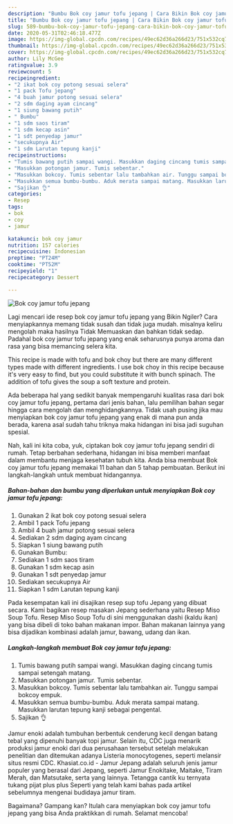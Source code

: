 ```yaml
---
description: "Bumbu Bok coy jamur tofu jepang | Cara Bikin Bok coy jamur tofu jepang Yang Paling Enak"
title: "Bumbu Bok coy jamur tofu jepang | Cara Bikin Bok coy jamur tofu jepang Yang Paling Enak"
slug: 589-bumbu-bok-coy-jamur-tofu-jepang-cara-bikin-bok-coy-jamur-tofu-jepang-yang-paling-enak
date: 2020-05-31T02:46:18.477Z
image: https://img-global.cpcdn.com/recipes/49ec62d36a266d23/751x532cq70/bok-coy-jamur-tofu-jepang-foto-resep-utama.jpg
thumbnail: https://img-global.cpcdn.com/recipes/49ec62d36a266d23/751x532cq70/bok-coy-jamur-tofu-jepang-foto-resep-utama.jpg
cover: https://img-global.cpcdn.com/recipes/49ec62d36a266d23/751x532cq70/bok-coy-jamur-tofu-jepang-foto-resep-utama.jpg
author: Lily McGee
ratingvalue: 3.9
reviewcount: 5
recipeingredient:
- "2 ikat bok coy potong sesuai selera"
- "1 pack Tofu jepang"
- "4 buah jamur potong sesuai selera"
- "2 sdm daging ayam cincang"
- "1 siung bawang putih"
- " Bumbu"
- "1 sdm saos tiram"
- "1 sdm kecap asin"
- "1 sdt penyedap jamur"
- "secukupnya Air"
- "1 sdm Larutan tepung kanji"
recipeinstructions:
- "Tumis bawang putih sampai wangi. Masukkan daging cincang tumis sampai setengah matang."
- "Masukkan potongan jamur. Tumis sebentar."
- "Masukkan bokcoy. Tumis sebentar lalu tambahkan air. Tunggu sampai bokcoy empuk."
- "Masukkan semua bumbu-bumbu. Aduk merata sampai matang. Masukkan larutan tepung kanji sebagai pengental."
- "Sajikan 👌"
categories:
- Resep
tags:
- bok
- coy
- jamur

katakunci: bok coy jamur 
nutrition: 157 calories
recipecuisine: Indonesian
preptime: "PT24M"
cooktime: "PT52M"
recipeyield: "1"
recipecategory: Dessert

---
```



![Bok coy jamur tofu jepang](https://img-global.cpcdn.com/recipes/49ec62d36a266d23/751x532cq70/bok-coy-jamur-tofu-jepang-foto-resep-utama.jpg)

Lagi mencari ide resep bok coy jamur tofu jepang yang Bikin Ngiler? Cara menyiapkannya memang tidak susah dan tidak juga mudah. misalnya keliru mengolah maka hasilnya Tidak Memuaskan dan bahkan tidak sedap. Padahal bok coy jamur tofu jepang yang enak seharusnya punya aroma dan rasa yang bisa memancing selera kita.

This recipe is made with tofu and bok choy but there are many different types made with different ingredients. I use bok choy in this recipe because it&#39;s very easy to find, but you could substitute it with bunch spinach. The addition of tofu gives the soup a soft texture and protein.

Ada beberapa hal yang sedikit banyak mempengaruhi kualitas rasa dari bok coy jamur tofu jepang, pertama dari jenis bahan, lalu pemilihan bahan segar hingga cara mengolah dan menghidangkannya. Tidak usah pusing jika mau menyiapkan bok coy jamur tofu jepang yang enak di mana pun anda berada, karena asal sudah tahu triknya maka hidangan ini bisa jadi suguhan spesial.


Nah, kali ini kita coba, yuk, ciptakan bok coy jamur tofu jepang sendiri di rumah. Tetap berbahan sederhana, hidangan ini bisa memberi manfaat dalam membantu menjaga kesehatan tubuh kita. Anda bisa membuat Bok coy jamur tofu jepang memakai 11 bahan dan 5 tahap pembuatan. Berikut ini langkah-langkah untuk membuat hidangannya.

<!--inarticleads1-->

##### Bahan-bahan dan bumbu yang diperlukan untuk menyiapkan Bok coy jamur tofu jepang:

1. Gunakan 2 ikat bok coy potong sesuai selera
1. Ambil 1 pack Tofu jepang
1. Ambil 4 buah jamur potong sesuai selera
1. Sediakan 2 sdm daging ayam cincang
1. Siapkan 1 siung bawang putih
1. Gunakan  Bumbu:
1. Sediakan 1 sdm saos tiram
1. Gunakan 1 sdm kecap asin
1. Gunakan 1 sdt penyedap jamur
1. Sediakan secukupnya Air
1. Siapkan 1 sdm Larutan tepung kanji


Pada kesempatan kali ini disajikan resep sup tofu Jepang yang dibuat secara. Kami bagikan resep masakan Jepang sederhana yaitu Resep Miso Soup Tofu. Resep Miso Soup Tofu di sini menggunakan dashi (kaldu ikan) yang bisa dibeli di toko bahan makanan impor. Bahan makanan lainnya yang bisa dijadikan kombinasi adalah jamur, bawang, udang dan ikan. 

<!--inarticleads2-->

##### Langkah-langkah membuat Bok coy jamur tofu jepang:

1. Tumis bawang putih sampai wangi. Masukkan daging cincang tumis sampai setengah matang.
1. Masukkan potongan jamur. Tumis sebentar.
1. Masukkan bokcoy. Tumis sebentar lalu tambahkan air. Tunggu sampai bokcoy empuk.
1. Masukkan semua bumbu-bumbu. Aduk merata sampai matang. Masukkan larutan tepung kanji sebagai pengental.
1. Sajikan 👌


Jamur enoki adalah tumbuhan berbentuk cenderung kecil dengan batang tebal yang dipenuhi banyak topi jamur. Selain itu, CDC juga menarik produksi jamur enoki dari dua perusahaan tersebut setelah melakukan penelitian dan ditemukan adanya Listeria monocytogenes, seperti melansir situs resmi CDC. Khasiat.co.id - Jamur Jepang adalah seluruh jenis jamur populer yang berasal dari Jepang, seperti Jamur Enokitake, Maitake, Tiram Merah, dan Matsutake, serta yang lainnya. Tetangga cantik ku ternyata tukang pijat plus plus Seperti yang telah kami bahas pada artikel sebelumnya mengenai budidaya jamur tiram. 

Bagaimana? Gampang kan? Itulah cara menyiapkan bok coy jamur tofu jepang yang bisa Anda praktikkan di rumah. Selamat mencoba!
